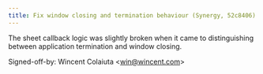 ```yaml
---
title: Fix window closing and termination behaviour (Synergy, 52c8406)
---
```


The sheet callback logic was slightly broken when it came to distinguishing between application termination and window closing.

Signed-off-by: Wincent Colaiuta &lt;win@wincent.com&gt;
